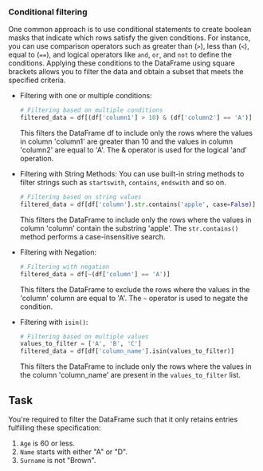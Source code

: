 ### Conditional filtering
One common approach is to use conditional statements to create boolean masks that
 indicate which rows satisfy the given conditions. For instance, you can use comparison 
operators such as greater than (`>`), less than (`<`), equal to (`==`), and logical operators 
like `and`, `or`, and `not` to define the conditions. Applying these conditions to the DataFrame 
using square brackets allows you to filter the data and obtain a subset that meets the 
specified criteria.

- Filtering with one or multiple сonditions:

  ```python
  # Filtering based on multiple conditions
  filtered_data = df[(df['column1'] > 10) & (df['column2'] == 'A')]
  ```
  This filters the DataFrame df to include only the rows where the values in column 'column1' 
  are greater than 10 and the values in column 'column2' are equal to 'A'. 
  The & operator is used for the logical 'and' operation.

  
- Filtering with String Methods:
You can use built-in string methods to filter strings such as `startswith`, `contains`, `endswith` and so on.
  ```python
  # Filtering based on string values
  filtered_data = df[df['column'].str.contains('apple', case=False)]
  ```
  This filters the DataFrame to include only the rows where the values in column 'column' 
  contain the substring 'apple'. The `str.contains()` method performs a case-insensitive search.


- Filtering with Negation:
  ```python
  # Filtering with negation
  filtered_data = df[~(df['column'] == 'A')]
  ```
  This filters the DataFrame to exclude the rows where the values in the 'column' 
  column are equal to 'A'. The `~` operator is used to negate the condition.


- Filtering with `isin()`:
  ```python
  # Filtering based on multiple values
  values_to_filter = ['A', 'B', 'C']
  filtered_data = df[df['column_name'].isin(values_to_filter)]
  ```
  This filters the DataFrame to include only the rows where the values in the column 
  'column_name' are present in the `values_to_filter` list.

## Task
You're required to filter the DataFrame such 
that it only retains entries fulfilling these specification:
1. `Age` is 60 or less.
2. `Name` starts with either "A" or "D".
3. `Surname` is not "Brown".
